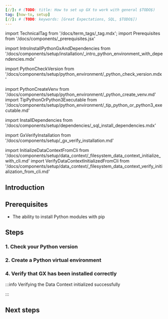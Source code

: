 ```yaml
---
[//]: # (TODO: title: How to set up GX to work with general $TODO$)
tag: [how-to, setup]
[//]: # (TODO: keywords: [Great Expectations, SQL, $TODO$])
---
```


[//]: # (TODO: # How to set up Great Expectations to work with general $TODO$)

import TechnicalTag from '/docs/term_tags/_tag.mdx';
import Prerequisites from '/docs/components/_prerequisites.jsx'

<!-- ## Introduction -->
import IntroInstallPythonGxAndDependencies from '/docs/components/setup/installation/_intro_python_environment_with_dependencies.mdx'

<!-- ## Prerequisites -->

<!-- ### 1. Check your Python version -->
import PythonCheckVersion from '/docs/components/setup/python_environment/_python_check_version.mdx'

<!-- ### 2. Create a Python virtual environment -->
import PythonCreateVenv from '/docs/components/setup/python_environment/_python_create_venv.md'
import TipPythonOrPython3Executable from '/docs/components/setup/python_environment/_tip_python_or_python3_executable.md'

<!-- ### 3. Install GX with optional dependencies for ??? -->
import InstallDependencies from '/docs/components/setup/dependencies/_sql_install_dependencies.mdx'

<!-- ### 4. Verify that GX has been installed correctly -->
import GxVerifyInstallation from '/docs/components/setup/_gx_verify_installation.md'

<!-- ### 5. Initialize a Data Context to store your credentials -->
import InitializeDataContextFromCli from '/docs/components/setup/data_context/_filesystem_data_context_initialize_with_cli.md'
import VerifyDataContextInitializedFromCli from '/docs/components/setup/data_context/_filesystem_data_context_verify_initialization_from_cli.md'

<!-- ### 6. Configure the `config_variables.yml` file with your credentials -->
[//]: # (TODO: import ConfigureCredentialsInDataContext from '/docs/components/setup/dependencies/_postgresql_configure_credentials_in_config_variables_yml.md')


<!-- ## Next steps -->
[//]: # (TODO: import FurtherConfiguration from '/docs/components/setup/next_steps/_links_after_installing_gx.md')


## Introduction

[//]: # (TODO:<IntroInstallPythonGxAndDependencies dependencies="$TODO$" />)

## Prerequisites

<Prerequisites requirePython = {true} requireInstallation = {false} requireDataContext = {false} requireSourceData = {null} requireDatasource = {false} requireExpectationSuite = {false}>

- The ability to install Python modules with pip


</Prerequisites>

## Steps

### 1. Check your Python version

<PythonCheckVersion />

<TipPythonOrPython3Executable />

### 2. Create a Python virtual environment

<PythonCreateVenv />

[//]: # (TODO: ### 3. Install GX with optional dependencies for $TODO$)

[//]: # (TODO: <InstallDependencies install_key="sqlalchemy" database_name="SQL"/>)

### 4. Verify that GX has been installed correctly

<GxVerifyInstallation />

[//]: # (TODO: ### 5. Initialize a Data Context to store your PostgreSQL credentials)

<InitializeDataContextFromCli />

:::info Verifying the Data Context initialized successfully

<VerifyDataContextInitializedFromCli />

:::

[//]: # (TODO: ### 6. Configure the `config_variables.yml` file with your PostgreSQL credentials)

<ConfigureCredentialsInDataContext />

## Next steps

<FurtherConfiguration />


